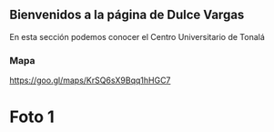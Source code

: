 ## Bienvenidos a la página de Dulce Vargas

En esta sección podemos conocer el Centro Universitario de Tonalá

### Mapa

https://goo.gl/maps/KrSQ6sX9Bqq1hHGC7 


# Foto 1


